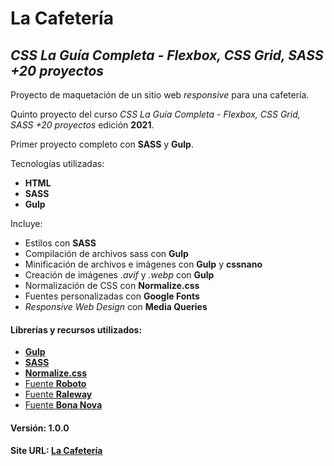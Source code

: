 # La Cafetería


## _CSS La Guía Completa - Flexbox, CSS Grid, SASS +20 proyectos_


Proyecto de maquetación de un sitio web _responsive_ para una cafetería.


Quinto proyecto del curso _CSS La Guía Completa - Flexbox, CSS Grid, SASS +20 proyectos_ edición **2021**.


Primer proyecto completo con **SASS** y **Gulp**.


Tecnologías utilizadas:
+ **HTML**
+ **SASS**
+ **Gulp**


Incluye:
+ Estilos con **SASS**
+ Compilación de archivos sass con **Gulp**
+ Minificación de archivos e imágenes con **Gulp** y **cssnano**
+ Creación de imágenes _.avif_ y _.webp_ con **Gulp**
+ Normalización de CSS con **Normalize.css**
+ Fuentes personalizadas con **Google Fonts**
+ _Responsive Web Design_ con **Media Queries**


#### Librerías y recursos utilizados:
- [**Gulp**](https://gulpjs.com/)
- [**SASS**](https://sass-lang.com/)
- [**Normalize.css**](https://necolas.github.io/normalize.css/)
- [Fuente **Roboto**](https://fonts.google.com/specimen/Roboto)
- [Fuente **Raleway**](https://fonts.google.com/specimen/Raleway)
- [Fuente **Bona Nova**](https://fonts.google.com/specimen/Bona+Nova)


#### Versión: 1.0.0


#### Site URL: [**La Cafetería**](https://wtest-la-cafeteria.netlify.app/)
